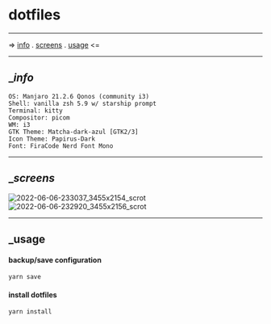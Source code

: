 # dotfiles

---

=> [info](#_info) . [screens](#_screens) . [usage](#_usage) <=

---

## \__info_

```
OS: Manjaro 21.2.6 Qonos (community i3)
Shell: vanilla zsh 5.9 w/ starship prompt
Terminal: kitty
Compositor: picom
WM: i3
GTK Theme: Matcha-dark-azul [GTK2/3]
Icon Theme: Papirus-Dark
Font: FiraCode Nerd Font Mono
```

---

## \__screens_

![2022-06-06-233037_3455x2154_scrot](https://user-images.githubusercontent.com/8976745/172289839-868b085c-0698-44ef-9c0c-3c727953f238.png)
![2022-06-06-232920_3455x2156_scrot](https://user-images.githubusercontent.com/8976745/172289838-603356d2-dedd-42c3-b53e-49afdb5f99a1.png)

---

## \_usage

#### backup/save configuration

`yarn save`

#### install dotfiles

`yarn install`
